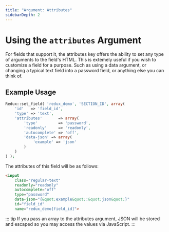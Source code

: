 ```yaml
---
title: "Argument: Attributes" 
sidebarDepth: 2
---
```


# Using the `attributes` Argument

For fields that support it, the attributes key offers the ability to set any type of arguments to the field's HTML. This
is extemely useful if you wish to customize a field for a purpose. Such as using a data argument, or changing a typical
text field into a password field, or anything else you can think of.


## Example Usage

```php
Redux::set_field( 'redux_demo', 'SECTION_ID', array(
    'id'   => 'field_id',
    'type' => 'text',
    'attributes'       => array(
        'type'         => 'password',
        'readonly'     => 'readonly',
        'autocomplete' => 'off',
        'data-json' => array(
            'example' => 'json'
        )
    )
) );
```

The attributes of this field will be as follows:
```html
<input 
    class="regular-text" 
    readonly="readonly" 
    autocomplete="off" 
    type="password" 
    data-json="{&quot;example&quot;:&quot;json&quot;}" 
    id="field_id" 
    name="redux_demo[field_id]">
```

::: tip
If you pass an array to the attributes argument, JSON will be stored and escaped so you may access the values via JavaScript.
:::